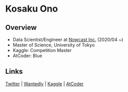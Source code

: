 # Kosaku Ono
## Overview
* Data Scientist/Engineer at [Nowcast Inc.]( https://www.nowcast.co.jp/ ) (2020/04 ~)
* Master of Science, University of Tokyo
* Kaggle: Competition Master
* AtCoder: Blue


## Links
[Twitter]( https://twitter.com/Kevinrobot34 ) | [Wantedly]( https://www.wantedly.com/users/36645077 ) | [Kaggle]( https://www.kaggle.com/kevinrobot34 ) | [AtCoder]( https://atcoder.jp/users/Kevinrobot34 )
